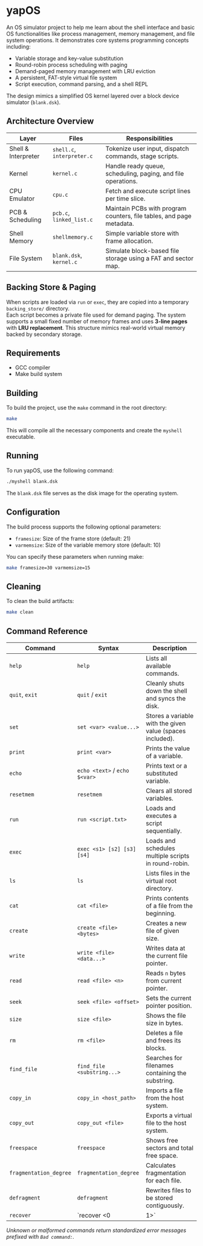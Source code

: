 # yapOS

An OS simulator project to help me learn about the shell interface and basic OS functionalities like process management, memory management, and file system operations. It demonstrates core systems programming concepts including:

- Variable storage and key-value substitution
- Round-robin process scheduling with paging
- Demand-paged memory management with LRU eviction
- A persistent, FAT-style virtual file system
- Script execution, command parsing, and a shell REPL

The design mimics a simplified OS kernel layered over a block device simulator (`blank.dsk`).

## Architecture Overview

| Layer                 | Files                         | Responsibilities                                                                         |
|-----------------------|-------------------------------|------------------------------------------------------------------------------------------|
| Shell & Interpreter   | `shell.c`, `interpreter.c`    | Tokenize user input, dispatch commands, stage scripts.                                   |
| Kernel                | `kernel.c`                    | Handle ready queue, scheduling, paging, and file operations.                             |
| CPU Emulator          | `cpu.c`                       | Fetch and execute script lines per time slice.                                           |
| PCB & Scheduling      | `pcb.c`, `linked_list.c`      | Maintain PCBs with program counters, file tables, and page metadata.                     |
| Shell Memory          | `shellmemory.c`               | Simple variable store with frame allocation.                                             |
| File System           | `blank.dsk`, `kernel.c`       | Simulate block-based file storage using a FAT and sector map.                            |

## Backing Store & Paging

When scripts are loaded via `run` or `exec`, they are copied into a temporary `backing_store/` directory.  
Each script becomes a private file used for demand paging. The system supports a small fixed number of memory frames and uses **3-line pages** with **LRU replacement**. This structure mimics real-world virtual memory backed by secondary storage.

## Requirements

- GCC compiler
- Make build system

## Building

To build the project, use the `make` command in the root directory:

```bash
make
```

This will compile all the necessary components and create the `myshell` executable.

## Running

To run yapOS, use the following command:

```bash
./myshell blank.dsk
```

The `blank.dsk` file serves as the disk image for the operating system.

## Configuration

The build process supports the following optional parameters:

- `framesize`: Size of the frame store (default: 21)
- `varmemsize`: Size of the variable memory store (default: 10)

You can specify these parameters when running make:

```bash
make framesize=30 varmemsize=15
```

## Cleaning

To clean the build artifacts:

```bash
make clean
```

## Command Reference

| Command                 | Syntax                                | Description                                                   |
|-------------------------|---------------------------------------|---------------------------------------------------------------|
| `help`                  | `help`                                | Lists all available commands.                                 |
| `quit`, `exit`          | `quit` / `exit`                       | Cleanly shuts down the shell and syncs the disk.              |
| `set`                   | `set <var> <value...>`                | Stores a variable with the given value (spaces included).     |
| `print`                 | `print <var>`                         | Prints the value of a variable.                               |
| `echo`                  | `echo <text>` / `echo $<var>`         | Prints text or a substituted variable.                        |
| `resetmem`              | `resetmem`                            | Clears all stored variables.                                  |
| `run`                   | `run <script.txt>`                    | Loads and executes a script sequentially.                     |
| `exec`                  | `exec <s1> [s2] [s3] [s4]`            | Loads and schedules multiple scripts in round-robin.          |
| `ls`                    | `ls`                                  | Lists files in the virtual root directory.                    |
| `cat`                   | `cat <file>`                          | Prints contents of a file from the beginning.                 |
| `create`                | `create <file> <bytes>`               | Creates a new file of given size.                             |
| `write`                 | `write <file> <data...>`              | Writes data at the current file pointer.                      |
| `read`                  | `read <file> <n>`                     | Reads `n` bytes from current pointer.                         |
| `seek`                  | `seek <file> <offset>`                | Sets the current pointer position.                            |
| `size`                  | `size <file>`                         | Shows the file size in bytes.                                 |
| `rm`                    | `rm <file>`                           | Deletes a file and frees its blocks.                          |
| `find_file`             | `find_file <substring...>`            | Searches for filenames containing the substring.              |
| `copy_in`               | `copy_in <host_path>`                 | Imports a file from the host system.                          |
| `copy_out`              | `copy_out <file>`                     | Exports a virtual file to the host system.                    |
| `freespace`             | `freespace`                           | Shows free sectors and total free space.                      |
| `fragmentation_degree`  | `fragmentation_degree`                | Calculates fragmentation for each file.                       |
| `defragment`            | `defragment`                          | Rewrites files to be stored contiguously.                     |
| `recover`               | `recover <0|1>`                       | Attempts file system repair (0 = thorough, 1 = fast).         |

*Unknown or malformed commands return standardized error messages prefixed with `Bad command:`.*
